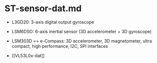 
# ST-sensor-dat.md


- L3GD20: 3-axis digital output gyroscope

- LSM6DSO: 6-axis inertial sensor (3D accelerometer + 3D gyroscope)

- LSM303D == e-Compass: 3D accelerometer, 3D magnetometer, ultra compact, high performance, I2C, SPI interfaces

- [[VL53L0x-dat]]